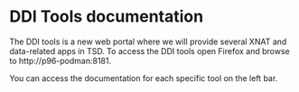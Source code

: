 # DDI Tools documentation

The DDI tools is a new web portal where we will provide several XNAT and data-related apps in TSD. To access the DDI tools open Firefox and browse to http://p96-podman:8181. 

You can access the documentation for each specific tool on the left bar. 
 

